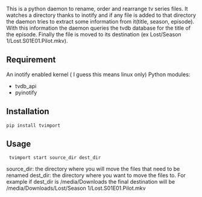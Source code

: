 This is a python daemon to rename, order and rearrange tv series files. It watches a directory thanks to inotify and if any file is added to that directory the daemon tries to extract some information from it(title, season, 
episode). With this information the daemon queries the tvdb database for the title of the episode. Finally the file is moved to its destination (ex Lost/Season 1/Lost.S01E01.Pilot.mkv).

## Requirement
An inotify enabled kernel ( I guess this means linux only)
Python modules:
* tvdb_api
* pyinotify

## Installation
```pip install tvimport```

## Usage

``` tvimport start source_dir dest_dir```

source_dir: the directory where you will move the files that need to be renamed
dest_dir: the directory where you want to move the files to. For example if dest_dir is /media/Downloads the final destination will be /media/Downloads/Lost/Season 1/Lost.S01E01.Pilot.mkv

   
